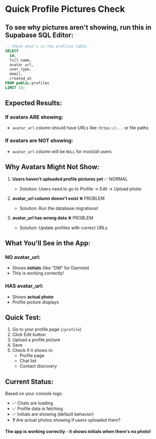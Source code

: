# Quick Profile Pictures Check

## To see why pictures aren't showing, run this in Supabase SQL Editor:

```sql
-- Check what's in the profiles table
SELECT 
  id,
  full_name,
  avatar_url,
  user_type,
  email,
  created_at
FROM public.profiles
LIMIT 10;
```

## Expected Results:

### If avatars ARE showing:
- `avatar_url` column should have URLs like: `https://...` or file paths

### If avatars are NOT showing:
- `avatar_url` column will be `NULL` for most/all users

## Why Avatars Might Not Show:

1. **Users haven't uploaded profile pictures yet** ✅ NORMAL
   - Solution: Users need to go to Profile → Edit → Upload photo
   
2. **avatar_url column doesn't exist** ❌ PROBLEM
   - Solution: Run the database migrations!

3. **avatar_url has wrong data** ❌ PROBLEM
   - Solution: Update profiles with correct URLs

## What You'll See in the App:

### NO avatar_url:
- Shows **initials** (like "DM" for Dammie)
- This is working correctly!

### HAS avatar_url:
- Shows **actual photo**
- Profile picture displays

## Quick Test:

1. Go to your profile page (`/profile`)
2. Click Edit button
3. Upload a profile picture
4. Save
5. Check if it shows in:
   - Profile page
   - Chat list
   - Contact discovery

## Current Status:

Based on your console logs:
- ✅ Chats are loading
- ✅ Profile data is fetching  
- ✅ Initials are showing (default behavior)
- ❓ Are actual photos showing if users uploaded them?

**The app is working correctly - it shows initials when there's no photo!**
